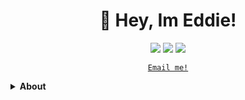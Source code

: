 <h1 align="center">👹 Hey, Im Eddie!</h1>

<p align="center">
    <a href="https://github.com/eddiebquinn"><img src="https://img.shields.io/badge/-eddiebquinn-3a3a3a?style=flat&logo=GitHub&logoColor=white" /></a>
    <a href="https://eddiequinn.xyz/"><img src="https://img.shields.io/badge/-eddiequinn.xyz-FF0000?style=flat&logo=Hugo&logoColor=white" /></a>
    <a href="https://www.linkedin.com/in/edward-b-quinn/"><img src="https://img.shields.io/badge/-edward_b--quinn-0072b1?style=flat&logo=Linkedin&logoColor=white" /></a>
</p>

<p align="center">
<a href="mailto:info@pranonym.com"><code>Email me!</code></a>
</p>

<!-- About Section -->
<details>
    <summary><b> About </b></summary>
    <p>
<blockquote>
Weirdly enough I'm not that good at writing "about me's", it has never been one of my strong suits. I'm a 24-year-old backend developer from London, with a passion and interest in data and automation. I got my start in "tech" through coding discord bots geared towards helping server users overcome addiction. As time has gone on I've developed other interests, but I still do actively develop a multip server addiction bot called Ricky.

I genuinely have a passion for writing good code, and often am very anal developing unbloated, well-documented code Despite this I am still learning and fully expect to find new ways to achieve these. I have a care for privacy and security (that some would say verges on paranoia), and hope to one day start a youtube channel documenting ways people can protect their digital sovereignty. I plan in the near future to set up my own home-lab, and get into self-hosting my own infrastructure to help me achieve this.

When AFK I'm into powerlifting and plan to eventually start playing American football again
</blockquote>
    </p>
</details>